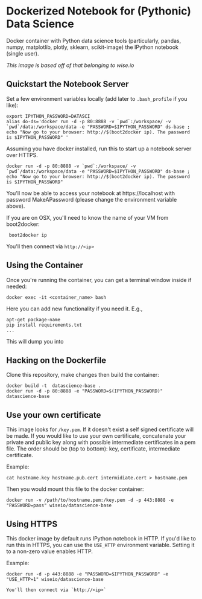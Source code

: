 Dockerized Notebook for (Pythonic) Data Science
======================

Docker container with Python data science tools (particularly, pandas, numpy, matplotlib, plotly, sklearn, scikit-image) the IPython notebook (single user).

*This image is based off of that belonging to wise.io*

## Quickstart the Notebook Server

Set a few environment variables locally (add later to `.bash_profile` if you like):

```
export IPYTHON_PASSWORD=DATASCI
alias do-ds='docker run -d -p 80:8888 -v `pwd`:/workspace/ -v `pwd`/data:/workspace/data -e "PASSWORD=$IPYTHON_PASSWORD" ds-base ; echo "Now go to your browser: http://$(boot2docker ip). The password is $IPYTHON_PASSWORD" '
```

Assuming you have docker installed, run this to start up a notebook server over HTTPS.

```
docker run -d -p 80:8888 -v `pwd`:/workspace/ -v `pwd`/data:/workspace/data -e "PASSWORD=$IPYTHON_PASSWORD" ds-base ; echo "Now go to your browser: http://$(boot2docker ip). The password is $IPYTHON_PASSWORD"
```

You'll now be able to access your notebook at https://localhost with password MakeAPassword (please change the environment variable above).

If you are on OSX, you'll need to know the name of your VM from boot2docker:

```
 boot2docker ip
```

You'll then connect via `http://<ip>`

## Using the Container ##

Once you're running the container, you can get a terminal window inside if needed:

```
docker exec -it <container_name> bash
```

Here you can add new functionality if you need it. E.g.,

```
apt-get package-name
pip install requirements.txt
...
```

This will dump you into 

## Hacking on the Dockerfile

Clone this repository, make changes then build the container:

```
docker build -t  datascience-base .
docker run -d -p 80:8888 -e "PASSWORD=$(IPYTHON_PASSWORD)" datascience-base
```



## Use your own certificate
This image looks for `/key.pem`. If it doesn't exist a self signed certificate will be made. If you would like to use your own certificate, concatenate your private and public key along with possible intermediate certificates in a pem file. The order should be (top to bottom): key, certificate, intermediate certificate.

Example:

```
cat hostname.key hostname.pub.cert intermidiate.cert > hostname.pem
```

Then you would mount this file to the docker container:

```
docker run -v /path/to/hostname.pem:/key.pem -d -p 443:8888 -e "PASSWORD=pass" wiseio/datascience-base
```

## Using HTTPS
This docker image by default runs IPython notebook in HTTP.  If you'd like to run this in HTTPS,
you can use the `USE_HTTP` environment variable.  Setting it to a non-zero value enables HTTP.

Example:

```
docker run -d -p 443:8888 -e "PASSWORD=$IPYTHON_PASSWORD" -e "USE_HTTP=1" wiseio/datascience-base

You'll then connect via `http://<ip>`
```
